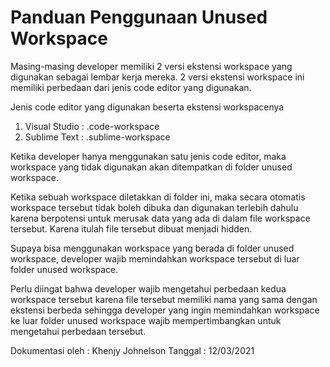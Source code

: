 # Panduan Penggunaan Unused Workspace

Masing-masing developer memiliki 2 versi ekstensi workspace yang digunakan sebagai lembar kerja mereka. 2 versi ekstensi workspace ini memiliki perbedaan dari jenis code editor yang digunakan.

Jenis code editor yang digunakan beserta ekstensi workspacenya

1. Visual Studio : .code-workspace
2. Sublime Text : .sublime-workspace

Ketika developer hanya menggunakan satu jenis code editor, maka workspace yang tidak digunakan akan ditempatkan di folder unused workspace.

Ketika sebuah workspace diletakkan di folder ini, maka secara otomatis workspace tersebut tidak boleh dibuka dan digunakan terlebih dahulu karena berpotensi untuk merusak data yang ada di dalam file workspace tersebut. Karena itulah file tersebut dibuat menjadi hidden.

Supaya bisa menggunakan workspace yang berada di folder unused workspace, developer wajib memindahkan workspace tersebut di luar folder unused workspace.

Perlu diingat bahwa developer wajib mengetahui perbedaan kedua workspace tersebut karena file tersebut memiliki nama yang sama dengan ekstensi berbeda sehingga developer yang ingin memindahkan workspace ke luar folder unused workspace wajib mempertimbangkan untuk mengetahui perbedaan tersebut.

Dokumentasi oleh : Khenjy Johnelson
Tanggal : 12/03/2021
